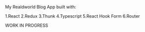 My Realdworld Blog App built with:

1.React
2.Redux
3.Thunk
4.Typescript
5.React Hook Form
6.Router


WORK IN PROGRESS